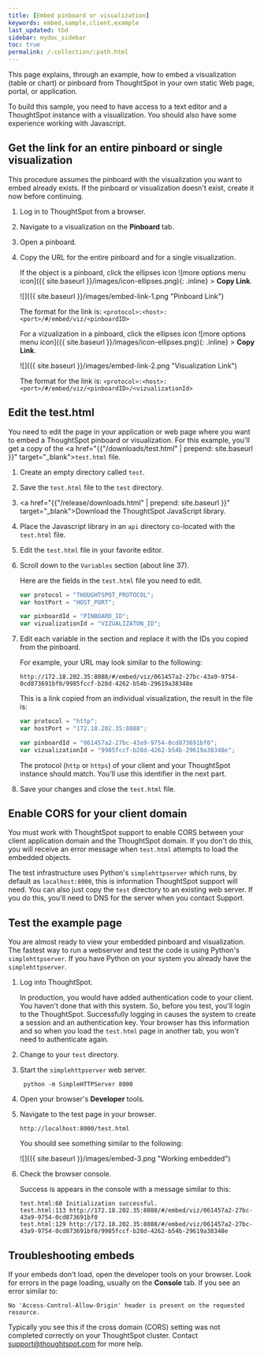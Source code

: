 ```yaml
---
title: [Embed pinboard or visualization]
keywords: embed,sample,client,example
last_updated: tbd
sidebar: mydoc_sidebar
toc: true
permalink: /:collection/:path.html
---
```

This page explains, through an example, how to embed a visualization (table or
chart) or pinboard from ThoughtSpot in your own static Web page, portal, or
application.

To build this sample, you need to have access to a text editor and
a ThoughtSpot instance with a visualization. You should also have some
experience working with Javascript.

## Get the link for an entire pinboard or single visualization

This procedure assumes the pinboard with the visualization you want to embed
already exists. If the pinboard or visualization doesn't exist, create it now
before continuing.

1. Log in to ThoughtSpot from a browser.

2. Navigate to a visualization on the **Pinboard** tab.

3. Open a pinboard.

3. Copy the URL for the entire pinboard and for a single visualization.

   If the object is a pinboard, click the ellipses icon
   ![more options menu icon]({{ site.baseurl }}/images/icon-ellipses.png){: .inline} >
    **Copy Link**.

   ![]({{ site.baseurl }}/images/embed-link-1.png "Pinboard Link")

   The format for the link is:  `<protocol>:<host>:<port>/#/embed/viz/<pinboardID>`

   For a vizualization in a pinboard, click the ellipses icon
   ![more options menu icon]({{ site.baseurl }}/images/icon-ellipses.png){: .inline} >
    **Copy Link**.

   ![]({{ site.baseurl }}/images/embed-link-2.png "Visualization Link")

   The format for the link is:  `<protocol>:<host>:<port>/#/embed/viz/<pinboardID>/<vizualizationId>`

## Edit the test.html

You need to edit the page in your application or web page where you want to
embed a ThoughtSpot pinboard or visualization. For this example, you'll get a copy of the
<a href="{{"/downloads/test.html" | prepend: site.baseurl }}" target="_blank"><code>test.html</code></a>  file.

1. Create an empty directory called `test`.
2. Save the `test.html` file to the `test` directory.
3. <a href="{{"/release/downloads.html" | prepend: site.baseurl }}" target="_blank">Download</a> the ThoughtSpot JavaScript library.
4. Place the Javascript library in an `api` directory co-located with the `test.html` file.
5. Edit the `test.html` file in your favorite editor.
6. Scroll down to the `Variables` section (about line 37).

    Here are the fields in the `test.html` file you need to edit.

    ```JavaScript
    var protocol = "THOUGHTSPOT_PROTOCOL";
    var hostPort = "HOST_PORT";   

    var pinboardId = "PINBOARD_ID";
    var vizualizationId = "VIZUALIZATON_ID";
    ```
7. Edit each variable in the section and replace it with the IDs you copied from the pinboard.

   For example, your URL may look similar to the following:

    `http://172.18.202.35:8088/#/embed/viz/061457a2-27bc-43a9-9754-0cd873691bf0/9985fccf-b28d-4262-b54b-29619a38348e`

    This is a link copied from an individual visualization, the result in the file is:

    ```JavaScript
    var protocol = "http";
    var hostPort = "172.18.202.35:8088";   

    var pinboardId = "061457a2-27bc-43a9-9754-0cd873691bf0";
    var vizualizationId = "9985fccf-b28d-4262-b54b-29619a38348e";
    ```

    The protocol (`http` or `https`) of your client and your ThoughtSpot instance
    should match. You'll use this identifier in the next part.

7. Save your changes and close the `test.html` file.


## Enable CORS for your client domain

You must work with ThoughtSpot support to enable CORS between your client
application domain and the ThoughtSpot domain. If you don't do this, you will
receive an error message when `test.html` attempts to load the embedded objects.

The test infrastructure uses Python's `simplehttpserver` which runs, by default
as `localhost:8000`, this is information ThoughtSpot support will need. You can
also just copy the `test` directory to an existing web server. If you do this,
you'll need to DNS for the server when you contact Support.

## Test the example page

You are almost ready to view your embedded pinboard and visualization. The
fastest way to run a webserver and test the code is using Python's
`simplehttpserver`.  If you have Python on your system you already have the
`simplehttpserver`.

1. Log into ThoughtSpot.

   In production, you would have added authentication code to your client. You
   haven't done that with this system. So, before you test, you'll login to the
   ThoughtSpot. Successfully logging in causes the system to create a session
   and an authentication key. Your browser has this information and so when you
   load the `test.html` page in another tab, you won't need to authenticate
   again.

2. Change to your `test` directory.
3. Start the `simplehttpserver` web server.

    ```
     python -m SimpleHTTPServer 8000
    ```

4. Open your browser's **Developer** tools.

5. Navigate to the test page in your browser.

    `http://localhost:8000/test.html`

    You should see something similar to the following:

    ![]({{ site.baseurl }}/images/embed-3.png "Working embedded")

6. Check the browser console.

    Success is appears in the console with a message similar to this:

    ```
    test.html:60 Initialization successful.
    test.html:113 http://172.18.202.35:8088/#/embed/viz/061457a2-27bc-43a9-9754-0cd873691bf0
    test.html:129 http://172.18.202.35:8088/#/embed/viz/061457a2-27bc-43a9-9754-0cd873691bf0/9985fccf-b28d-4262-b54b-29619a38348e
    ```

## Troubleshooting embeds

If your embeds don't load, open the developer tools on your browser.  Look for
errors in the page loading, usually on the **Console** tab. If you see an error
similar to:

```
No 'Access-Control-Allow-Origin' header is present on the requested resource.
```

Typically you see this if the cross domain (CORS) setting was not completed correctly on
your ThoughtSpot cluster. Contact <a
href="mailto:support@thoughtspot.com">support@thoughtspot.com</a> for more help.

